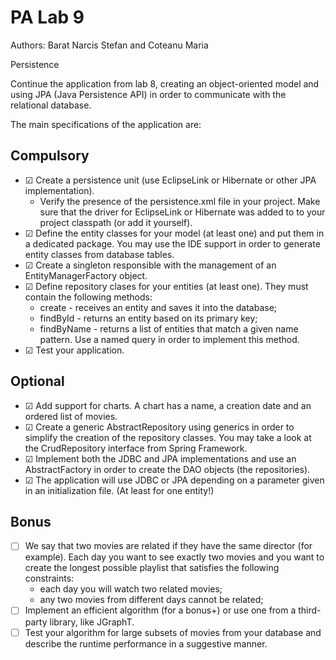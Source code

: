 # PA Lab 9

Authors: Barat Narcis Stefan and Coteanu Maria

Persistence

Continue the application from lab 8, creating an object-oriented model and using JPA (Java Persistence API) in order to communicate with the relational database.

The main specifications of the application are:

## Compulsory
- &#9745; Create a persistence unit (use EclipseLink or Hibernate or other JPA implementation).
  - Verify the presence of the persistence.xml file in your project. Make sure that the driver for EclipseLink or Hibernate was added to to your project classpath (or add it yourself).
- &#9745; Define the entity classes for your model (at least one) and put them in a dedicated package. You may use the IDE support in order to generate entity classes from database tables.
- &#9745; Create a singleton responsible with the management of an EntityManagerFactory object.
- &#9745; Define repository clases for your entities (at least one). They must contain the following methods:
  - create - receives an entity and saves it into the database;
  - findById - returns an entity based on its primary key; 
  - findByName - returns a list of entities that match a given name pattern. Use a named query in order to implement this method.
- &#9745; Test your application.

## Optional

- &#9745; Add support for charts. A chart has a name, a creation date and an ordered list of movies.
- &#9745; Create a generic AbstractRepository using generics in order to simplify the creation of the repository classes. You may take a look at the CrudRepository interface from Spring Framework.
- &#9745; Implement both the JDBC and JPA implementations and use an AbstractFactory in order to create the DAO objects (the repositories).
- &#9745; The application will use JDBC or JPA depending on a parameter given in an initialization file. (At least for one entity!)

## Bonus

- &#9744; We say that two movies are related if they have the same director (for example). Each day you want to see exactly two movies and you want to create the longest possible playlist that satisfies the following constraints:
  - each day you will watch two related movies;
  - any two movies from different days cannot be related; 
- &#9744; Implement an efficient algorithm (for a bonus+) or use one from a third-party library, like JGraphT.
- &#9744; Test your algorithm for large subsets of movies from your database and describe the runtime performance in a suggestive manner.
